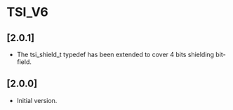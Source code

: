 # TSI_V6

## [2.0.1]

- The tsi_shield_t typedef has been extended to cover 4 bits shielding bit-field. 

## [2.0.0]

- Initial version.
